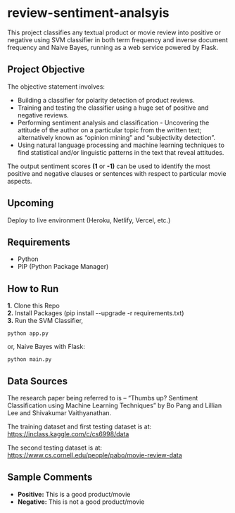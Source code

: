 # review-sentiment-analsyis

This project classifies any textual product or movie review into positive or negative using SVM classifier in both term frequency and inverse document frequency and Naive Bayes, running as a web service powered by Flask.

## Project Objective
The objective statement involves:
  - Building a classifier for polarity detection of product reviews.
  - Training and testing the classifier using a huge set of positive and negative reviews.
  - Performing sentiment analysis and classification - Uncovering the attitude of the author on a particular topic from the written text; alternatively known as “opinion mining” and “subjectivity detection”.
  - Using natural language processing and machine learning techniques to find statistical and/or linguistic patterns in the text that reveal attitudes.

The output sentiment scores **(1** or **-1)** can be used to identify the most positive and negative clauses or sentences with respect to particular movie aspects.

## Upcoming
Deploy to live environment (Heroku, Netlify, Vercel, etc.)

## Requirements
- Python
- PIP (Python Package Manager)

## How to Run
**1.** Clone this Repo <br />
**2.** Install Packages (pip install --upgrade -r requirements.txt) <br />
**3.** Run the SVM Classifier,

```
python app.py
```
or, Naive Bayes with Flask:
```
python main.py
```

## Data Sources
The research paper being referred to is – “Thumbs up? Sentiment Classification using Machine Learning Techniques” by Bo Pang and Lillian Lee and Shivakumar Vaithyanathan.

The training dataset and first testing dataset is at: https://inclass.kaggle.com/c/cs6998/data

The second testing dataset is at: https://www.cs.cornell.edu/people/pabo/movie-review-data

## Sample Comments
- **Positive:** This is a good product/movie 			
- **Negative:** This is not a good product/movie